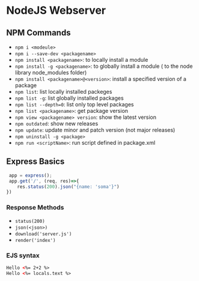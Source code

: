 # NodeJS Webserver

## NPM Commands
- `npm i <modeule>`
- `npm i --save-dev <packagename>`
- `npm install <packagename>`: to locally install a module
- `npm install -g <packagename>`: to globally install a module  ( to the node library node_modules folder)
- `npm install <packagename>@<version>`: install a specified version of a package
- `npm list`: list locally installed packeges
- `npm list -g`: list globally installed packages
- `npm list --depth=0`: list only top level packages
- `npm list <packagename>`: get package version
- `npm view <packagename> version`: show the latest version
- `npm outdated`: show new releases
- `npm update`: update minor and patch version (not major releases)
- `npm uninstall -g <package>`
- `npm run <scriptName>`: run script defined in package.xml


## Express Basics
```js
 app = express();
 app.get('/', (req, res)=>{
    res.status(200).json("{name: 'soma'}")
})
```
### Response Methods
- `status(200)`
- `json(<json>)`
- `download('server.js')`
- `render('index')`

### EJS syntax
```html
Hello <%= 2+2 %>
Hello <%= locals.text %>
```